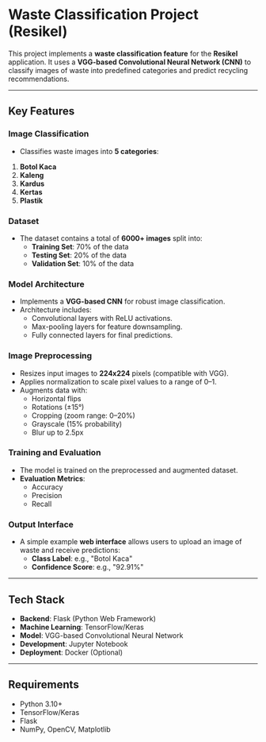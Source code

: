 # **Waste Classification Project (Resikel)**

This project implements a **waste classification feature** for the **Resikel** application. It uses a **VGG-based Convolutional Neural Network (CNN)** to classify images of waste into predefined categories and predict recycling recommendations.

---

## **Key Features**

### **Image Classification**
- Classifies waste images into **5 categories**:  
1. **Botol Kaca**  
2. **Kaleng**  
3. **Kardus**  
4. **Kertas**  
5. **Plastik**  

### **Dataset**
- The dataset contains a total of **6000+ images** split into:  
   - **Training Set**: 70% of the data  
   - **Testing Set**: 20% of the data  
   - **Validation Set**: 10% of the data  

### **Model Architecture**
- Implements a **VGG-based CNN** for robust image classification.  
- Architecture includes:
   - Convolutional layers with ReLU activations.  
   - Max-pooling layers for feature downsampling.  
   - Fully connected layers for final predictions.  

### **Image Preprocessing**
- Resizes input images to **224x224** pixels (compatible with VGG).  
- Applies normalization to scale pixel values to a range of 0–1.  
- Augments data with:  
   - Horizontal flips  
   - Rotations (±15°)  
   - Cropping (zoom range: 0–20%)  
   - Grayscale (15% probability)  
   - Blur up to 2.5px  

### **Training and Evaluation**
- The model is trained on the preprocessed and augmented dataset.  
- **Evaluation Metrics**:
   - Accuracy  
   - Precision  
   - Recall  

### **Output Interface**
- A simple example **web interface** allows users to upload an image of waste and receive predictions:  
   - **Class Label**: e.g., "Botol Kaca"  
   - **Confidence Score**: e.g., "92.91%"  

---

## **Tech Stack**
- **Backend**: Flask (Python Web Framework)  
- **Machine Learning**: TensorFlow/Keras  
- **Model**: VGG-based Convolutional Neural Network  
- **Development**: Jupyter Notebook  
- **Deployment**: Docker (Optional)

---

## **Requirements**
- Python 3.10+  
- TensorFlow/Keras  
- Flask  
- NumPy, OpenCV, Matplotlib 

